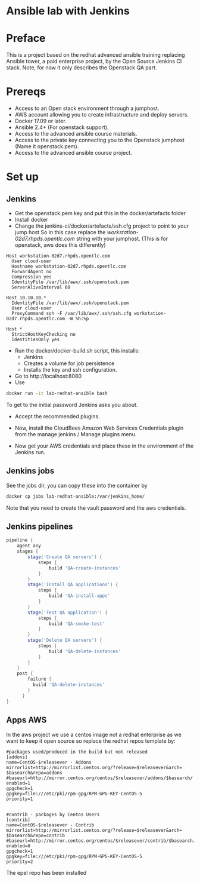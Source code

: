 # Ansible lab with Jenkins

# Preface
This is a project based on the redhat advanced ansible training replacing Ansible tower, a paid enterprise project, by the Open Source Jenkins CI stack. 
Note, for now it only describes the Openstack QA part.


# Prereqs
* Access to an Open stack environment through a jumphost.
* AWS account allowing you to create infrastructure and deploy servers.
* Docker 17.09 or later.
* Ansible 2.4+ (For openstack support).
* Access to the advanced ansible course materials. 
* Access to the private key connecting you to the Openstack jumphost (Name it openstack.pem).
* Access to the advanced ansible course project.


# Set up

## Jenkins
* Get the openstack.pem key and put this in the docker/artefacts folder
* Install docker 
* Change the jenkins-ci/docker/artefacts/ssh.cfg project to point to your jump host
So in this case replace the _workstation-02d7.rhpds.opentlc.com_ string with your jumphost. (This is for openstack, aws does 
this differently)

```
Host workstation-02d7.rhpds.opentlc.com
  User cloud-user
  Hostname workstation-02d7.rhpds.opentlc.com
  ForwardAgent no
  Compression yes
  IdentityFile /var/lib/awx/.ssh/openstack.pem
  ServerAliveInterval 60

Host 10.10.10.*
  IdentityFile /var/lib/awx/.ssh/openstack.pem
  User cloud-user
  ProxyCommand ssh -F /var/lib/awx/.ssh/ssh.cfg workstation-02d7.rhpds.opentlc.com -W %h:%p

Host *
  StrictHostKeyChecking no
  IdentitiesOnly yes

```
* Run the docker/docker-build.sh script, this installs: 
  * Jenkins
  * Creates a volume for job persistence
  * Installs the key and ssh configuration. 
* Go to http://localhost:8080  
* Use
```bash
docker run -it lab-redhat-ansible bash
```  
To get to the initial password Jenkins asks you about.
* Accept the recommended plugins.
* Now, install the CloudBees Amazon Web Services Credentials plugin from the manage jenkins / Manage plugins menu. 

* Now get your AWS credentials and place these in the environment of the Jenkins run.   
  
## Jenkins jobs
  
See the jobs dir, you can copy these into the container by
```bash
docker cp jobs lab-redhat-ansible:/var/jenkins_home/
```
Note that you need to create the vault password and the aws credentials. 

  
## Jenkins pipelines
```groovy
pipeline {
    agent any
    stages {
        stage('Create QA servers') {
            steps {
                build 'QA-create-instances'
            }
        }
        stage('Install QA applications') {
            steps {
                build 'QA-install-apps'
            }
        }
        stage('Test QA application') {
            steps {
                build 'QA-smoke-test'
            }
        }
        stage('Delete QA servers') {
            steps {
                build 'QA-delete-instances'
            }
        }
    }
    post {
        failure {
          build 'QA-delete-instances'
        }
      }
}
```  

## Apps AWS
In the aws project we use a centos image not a redhat enterprise as we want to keep it open source so replace the 
redhat repos template by: 
```text
#packages used/produced in the build but not released
[addons]
name=CentOS-$releasever - Addons
mirrorlist=http://mirrorlist.centos.org/?release=$releasever&arch=
$basearch&repo=addons
#baseurl=http://mirror.centos.org/centos/$releasever/addons/$basearch/
enabled=1
gpgcheck=1
gpgkey=file:///etc/pki/rpm-gpg/RPM-GPG-KEY-CentOS-5
priority=1


#contrib - packages by Centos Users
[contrib]
name=CentOS-$releasever - Contrib
mirrorlist=http://mirrorlist.centos.org/?release=$releasever&arch=
$basearch&repo=contrib
#baseurl=http://mirror.centos.org/centos/$releasever/contrib/$basearch/
enabled=0
gpgcheck=1
gpgkey=file:///etc/pki/rpm-gpg/RPM-GPG-KEY-CentOS-5
priority=2
```
 The epel repo has been installed 